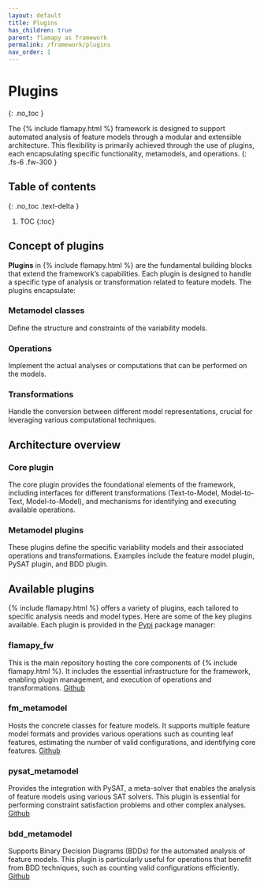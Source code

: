 ```yaml
---
layout: default
title: Plugins
has_children: true
parent: flamapy as framework
permalink: /framework/plugins
nav_order: 1
---
```


# Plugins
{: .no_toc }

The {% include flamapy.html %} framework is designed to support automated analysis of feature models through a modular and extensible architecture. This flexibility is primarily achieved through the use of plugins, each encapsulating specific functionality, metamodels, and operations.
{: .fs-6 .fw-300 }

## Table of contents
{: .no_toc .text-delta }

1. TOC
{:toc}

## Concept of plugins

**Plugins** in {% include flamapy.html %} are the fundamental building blocks that extend the framework’s capabilities. Each plugin is designed to handle a specific type of analysis or transformation related to feature models. The plugins encapsulate:

### Metamodel classes
Define the structure and constraints of the variability models.

### Operations
Implement the actual analyses or computations that can be performed on the models.

### Transformations
Handle the conversion between different model representations, crucial for leveraging various computational techniques.

## Architecture overview

### Core plugin
The core plugin provides the foundational elements of the framework, including interfaces for different transformations (Text-to-Model, Model-to-Text, Model-to-Model), and mechanisms for identifying and executing available operations.

### Metamodel plugins
These plugins define the specific variability models and their associated operations and transformations. Examples include the feature model plugin, PySAT plugin, and BDD plugin.

## Available plugins

{% include flamapy.html %} offers a variety of plugins, each tailored to specific analysis needs and model types. Here are some of the key plugins available. Each plugin is provided in the [Pypi](https://pypi.org/project/flamapy/) package manager:

### flamapy_fw
This is the main repository hosting the core components of {% include flamapy.html %}. It includes the essential infrastructure for the framework, enabling plugin management, and execution of operations and transformations. [Github](https://github.com/flamapy/flamapy_fw)

### fm_metamodel
Hosts the concrete classes for feature models. It supports multiple feature model formats and provides various operations such as counting leaf features, estimating the number of valid configurations, and identifying core features. [Github](https://github.com/flamapy/fm_metamodel)

### pysat_metamodel
Provides the integration with PySAT, a meta-solver that enables the analysis of feature models using various SAT solvers. This plugin is essential for performing constraint satisfaction problems and other complex analyses. [Github](https://github.com/flamapy/pysat_metamodel)

### bdd_metamodel
Supports Binary Decision Diagrams (BDDs) for the automated analysis of feature models. This plugin is particularly useful for operations that benefit from BDD techniques, such as counting valid configurations efficiently. [Github](https://github.com/flamapy/bdd_metamodel)
